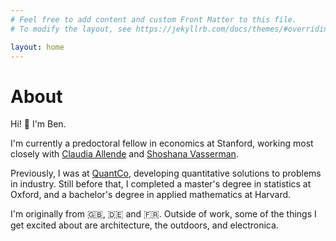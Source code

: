 ```yaml
---
# Feel free to add content and custom Front Matter to this file.
# To modify the layout, see https://jekyllrb.com/docs/themes/#overriding-theme-defaults

layout: home
---
```


# About

Hi! :wave: I'm Ben.

I'm currently a predoctoral fellow in economics at Stanford, working most closely with [Claudia Allende](https://www.claudiaallendesc.com/) and [Shoshana Vasserman](https://shoshanavasserman.com/).

Previously, I was at [QuantCo](https://quantco.com/), developing quantitative solutions to problems in industry. Still before that, I completed a master's
degree in statistics at Oxford, and a bachelor's degree in applied mathematics at
Harvard.

I'm originally from :uk:, :de: and :fr:. Outside of work, some of the things I get excited about are architecture, the outdoors,
and electronica.